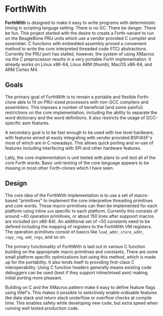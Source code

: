 # ForthWith

__**ForthWith**__ is designed to make it easy to write programs with deterministic timing in scripting languge setting. There is no GC. There be danger. There be fun. This project started with the desire to create a Forth-variant to run on the BeagleBone PRU units which use a vendor provided C compiler and assembler. C functions with embedded assembly proved a convenient method to write the core interpreted threaded code (ITC) abstractions. Currently the PRU port has stalled, however, the system of using XMacros via the C preprocessor results in a very portable Forth implementation. It already works on Linux x86-64, Linux ARM (thumb), MacOS x86-64, and ARM Cortex M4. 

## Goals 

The primary goal of ForthWith is to remain a portable and flexible Forth-clone able to fit on PRU-sized processors with non-GCC compilers and assemblers. This imposes a number of beneficial (and some painful) restrictions on the core implementation, including the ability to separate the word dictionary and the word definitions. It also restricts the usage of GCC-specific asm features. 

A secondary goal is to be fast enough to be used with low level hardware, with features aimed at easily integrating with vendor provided BSP/ASF's most of which are in C nowadays. This allows quick porting and re-use of features including interfacing with SPI and other hardware features. 

Latly, the core implementation is unit tested with plans to unit test all of the core Forth words. Basic unit-testing of the core language appears to be missing in most other Forth-clones which I have seen. 

## Design

The core idea of the ForthWith implementation is to use a set of macro-based "primitives" to implement the core interpretive threading primitives and core words. These macro-primitives can then be implemented for each platform using inline `asm` specific to each platform. Currently this consists of around ~40 operation primitives, or about 150 lines after suppoort macros are included (on x86-64). An additional set of ~50 constants need to be defined including the mapping of registers to the ForthWith VM registers. The operation primitives consist of basics like `load_addr`, `store_addr`, `copy_reg`, `add_regs`, and so on. 

The primary functionality of ForthWith is laid out in various C function building on the appropriate macro primitives and constants. There are some small platform specific optimizations lost using this method, which is made up for the portability. It also lends itself to providing first-class C interoperability. Using C function headers generally means existing code debuggers can be used (best if they support inline/mixed asm) making initial porting more pleasant. 

Building on C and the XMacros pattern make it easy to define feature flags using ifdef's. This makes it possible to selectively enable ordisable features like data stack and return stack underflow or overflow checks at compile time. This enables safety while developing new code, but extra speed when running well tested production code. 






